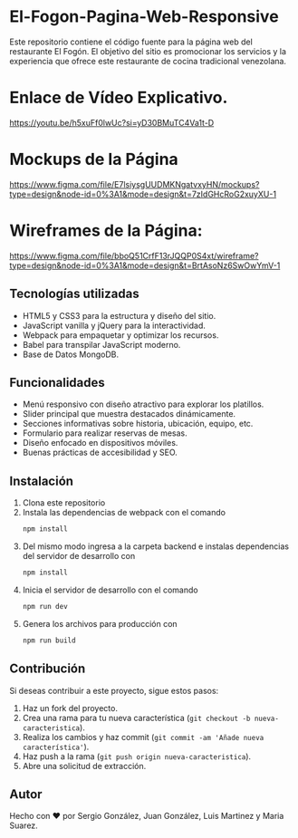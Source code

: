 # El-Fogon-Pagina-Web-Responsive

Este repositorio contiene el código fuente para la página web del restaurante El Fogón. El objetivo del sitio es promocionar los servicios y la experiencia que ofrece este restaurante de cocina tradicional venezolana.

# Enlace de Vídeo Explicativo.
https://youtu.be/h5xuFf0lwUc?si=yD30BMuTC4Va1t-D

# Mockups de la Página
https://www.figma.com/file/E7lsiysgUUDMKNgatvxyHN/mockups?type=design&node-id=0%3A1&mode=design&t=7zIdGHcRoG2xuyXU-1

# Wireframes de la Página:
https://www.figma.com/file/bboQ51CrfF13rJQQP0S4xt/wireframe?type=design&node-id=0%3A1&mode=design&t=BrtAsoNz6SwOwYmV-1

## Tecnologías utilizadas

- HTML5 y CSS3 para la estructura y diseño del sitio. 
- JavaScript vanilla y jQuery para la interactividad.
- Webpack para empaquetar y optimizar los recursos.
- Babel para transpilar JavaScript moderno.
- Base de Datos MongoDB.

## Funcionalidades

- Menú responsivo con diseño atractivo para explorar los platillos.
- Slider principal que muestra destacados dinámicamente.  
- Secciones informativas sobre historia, ubicación, equipo, etc.
- Formulario para realizar reservas de mesas.
- Diseño enfocado en dispositivos móviles.
- Buenas prácticas de accesibilidad y SEO.

## Instalación

1. Clona este repositorio
2. Instala las dependencias de webpack con el comando
    ```bash
    npm install
    ```
3. Del mismo modo ingresa a la carpeta backend e instalas dependencias del servidor de desarrollo con
    ```bash
    npm install
    ```
4. Inicia el servidor de desarrollo con el comando
    ```bash
    npm run dev
    ```
5. Genera los archivos para producción con
    ```bash
    npm run build
    ```

## Contribución

Si deseas contribuir a este proyecto, sigue estos pasos:

1. Haz un fork del proyecto.
2. Crea una rama para tu nueva característica (`git checkout -b nueva-caracteristica`).
3. Realiza los cambios y haz commit (`git commit -am 'Añade nueva característica'`).
4. Haz push a la rama (`git push origin nueva-caracteristica`).
5. Abre una solicitud de extracción.

## Autor

Hecho con ❤️ por Sergio González, Juan González, Luis Martinez y Maria Suarez.
